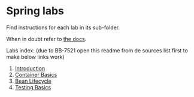 Spring labs
==

Find instructions for each lab in its sub-folder.

When in doubt refer to [the docs][1].

Labs index:
(due to BB-7521 open this readme from de sources list first to make below links work)

 1. [Introduction](lab01)
 2. [Container Basics](lab02)
 3. [Bean Lifecycle](lab03)
 4. [Testing Basics](lab04)

 [1]: http://docs.spring.io/spring/docs/3.2.4.RELEASE/spring-framework-reference/html/
